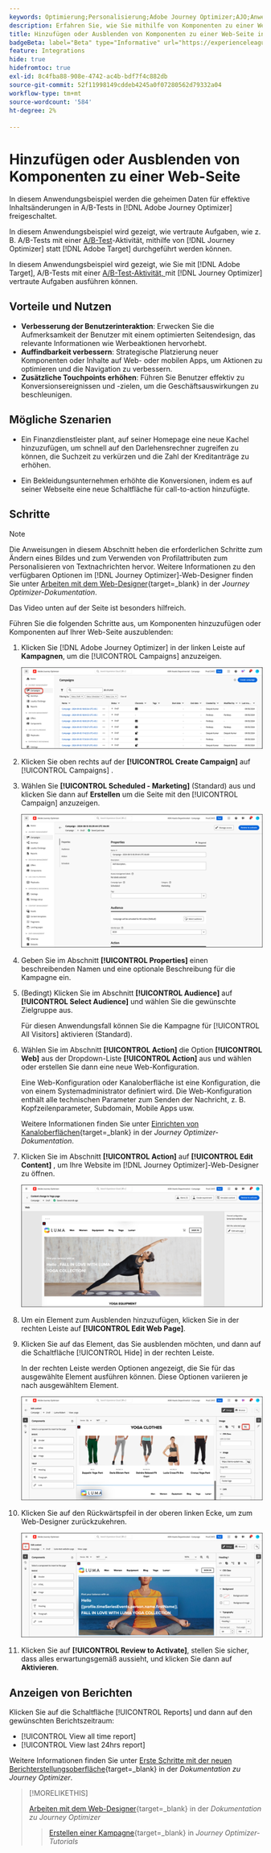 ```yaml
---
keywords: Optimierung;Personalisierung;Adobe Journey Optimizer;AJO;Anwendungsfälle;Szenarien;Inhalt hinzufügen;Inhalt ausblenden;Komponenten hinzufügen;Komponenten ausblenden
description: Erfahren Sie, wie Sie mithilfe von Komponenten zu einer Web-Seite hinzufügen oder  [!DNL Adobe Journey Optimizer].
title: Hinzufügen oder Ausblenden von Komponenten zu einer Web-Seite in [!DNL Adobe Journey Optimizer]
badgeBeta: label="Beta" type="Informative" url="https://experienceleague.adobe.com/docs/target/using/introduction/intro.html?lang=de#beta newtab=true" tooltip="Was sind Beta-Funktionen in  [!DNL Adobe Target]?"
feature: Integrations
hide: true
hidefromtoc: true
exl-id: 8c4fba88-908e-4742-ac4b-bdf7f4c882db
source-git-commit: 52f11998149cddeb4245a0f07280562d79332a04
workflow-type: tm+mt
source-wordcount: '584'
ht-degree: 2%

---
```


# Hinzufügen oder Ausblenden von Komponenten zu einer Web-Seite

In diesem Anwendungsbeispiel werden die geheimen Daten für effektive Inhaltsänderungen in A/B-Tests in [!DNL Adobe Journey Optimizer] freigeschaltet.

In diesem Anwendungsbeispiel wird gezeigt, wie vertraute Aufgaben, wie z. B. A/B-Tests mit einer [A/B-Test](/help/main/c-activities/t-test-ab/test-ab.md)-Aktivität, mithilfe von [!DNL Journey Optimizer] statt [!DNL Adobe Target] durchgeführt werden können.

In diesem Anwendungsbeispiel wird gezeigt, wie Sie mit [!DNL Adobe Target], A/B-Tests mit einer [A/B-Test-Aktivität, ](/help/main/c-activities/t-test-ab/test-ab.md) mit [!DNL Journey Optimizer] vertraute Aufgaben ausführen können.

## Vorteile und Nutzen

* **Verbesserung der Benutzerinteraktion**: Erwecken Sie die Aufmerksamkeit der Benutzer mit einem optimierten Seitendesign, das relevante Informationen wie Werbeaktionen hervorhebt.
* **Auffindbarkeit verbessern**: Strategische Platzierung neuer Komponenten oder Inhalte auf Web- oder mobilen Apps, um Aktionen zu optimieren und die Navigation zu verbessern.
* **Zusätzliche Touchpoints erhöhen**: Führen Sie Benutzer effektiv zu Konversionsereignissen und -zielen, um die Geschäftsauswirkungen zu beschleunigen.

## Mögliche Szenarien

* Ein Finanzdienstleister plant, auf seiner Homepage eine neue Kachel hinzuzufügen, um schnell auf den Darlehensrechner zugreifen zu können, die Suchzeit zu verkürzen und die Zahl der Kreditanträge zu erhöhen.

* Ein Bekleidungsunternehmen erhöhte die Konversionen, indem es auf seiner Webseite eine neue Schaltfläche für call-to-action hinzufügte.

## Schritte

>[!NOTE]
>
>Die Anweisungen in diesem Abschnitt heben die erforderlichen Schritte zum Ändern eines Bildes und zum Verwenden von Profilattributen zum Personalisieren von Textnachrichten hervor. Weitere Informationen zu den verfügbaren Optionen im [!DNL Journey Optimizer]-Web-Designer finden Sie unter [Arbeiten mit dem Web-Designer](https://experienceleague.adobe.com/en/docs/journey-optimizer/using/channels/web/author-web-pages/web-visual-editor){target=_blank} in der *Journey Optimizer-Dokumentation*.
>
>Das Video unten auf der Seite ist besonders hilfreich.

Führen Sie die folgenden Schritte aus, um Komponenten hinzuzufügen oder Komponenten auf Ihrer Web-Seite auszublenden:

1. Klicken Sie [!DNL Adobe Journey Optimizer] in der linken Leiste auf **Kampagnen**, um die [!UICONTROL Campaigns] anzuzeigen.

   ![Adobe Journey Optimizer-Landingpage mit hervorgehobener Registerkarte „Kampagnen“.](/help/main/c-integrating-target-with-mac/ajo/assets/ajo-landing-page.png)

1. Klicken Sie oben rechts auf der **[!UICONTROL Create Campaign]** auf [!UICONTROL Campaigns] .

1. Wählen Sie **[!UICONTROL Scheduled - Marketing]** (Standard) aus und klicken Sie dann auf **Erstellen** um die Seite mit den [!UICONTROL Campaign] anzuzeigen.

   ![Seite mit Kampagnendetails in Adobe Journey Optimizer](/help/main/c-integrating-target-with-mac/ajo/assets/campaign-details.png)

1. Geben Sie im Abschnitt **[!UICONTROL Properties]** einen beschreibenden Namen und eine optionale Beschreibung für die Kampagne ein.

1. (Bedingt) Klicken Sie im Abschnitt **[!UICONTROL Audience]** auf **[!UICONTROL Select Audience]** und wählen Sie die gewünschte Zielgruppe aus.

   Für diesen Anwendungsfall können Sie die Kampagne für [!UICONTROL All Visitors] aktivieren (Standard).

1. Wählen Sie im Abschnitt **[!UICONTROL Action]** die Option **[!UICONTROL Web]** aus der Dropdown-Liste **[!UICONTROL Action]** aus und wählen oder erstellen Sie dann eine neue Web-Konfiguration.

   Eine Web-Konfiguration oder Kanaloberfläche ist eine Konfiguration, die von einem Systemadministrator definiert wird. Die Web-Konfiguration enthält alle technischen Parameter zum Senden der Nachricht, z. B. Kopfzeilenparameter, Subdomain, Mobile Apps usw.

   Weitere Informationen finden Sie unter [Einrichten von Kanaloberflächen](https://experienceleague.adobe.com/en/docs/journey-optimizer/using/configuration/channel-surfaces#set-up-channel-surfaces){target=_blank} in der *Journey Optimizer-Dokumentation*.

1. Klicken Sie im Abschnitt **[!UICONTROL Action]** auf **[!UICONTROL Edit Content]** , um Ihre Website im [!DNL Journey Optimizer]-Web-Designer zu öffnen.

   ![Yoga-Landingpage auf der LUMA-Website](/help/main/c-integrating-target-with-mac/ajo/assets/luma-yoga-landing.png)

1. Um ein Element zum Ausblenden hinzuzufügen, klicken Sie in der rechten Leiste auf **[!UICONTROL Edit Web Page]**.

1. Klicken Sie auf das Element, das Sie ausblenden möchten, und dann auf die Schaltfläche [!UICONTROL Hide] in der rechten Leiste.

   In der rechten Leiste werden Optionen angezeigt, die Sie für das ausgewählte Element ausführen können. Diese Optionen variieren je nach ausgewähltem Element.

   ![Schaltfläche „Element ausblenden](/help/main/c-integrating-target-with-mac/ajo/assets/hide-element.png)

1. Klicken Sie auf den Rückwärtspfeil in der oberen linken Ecke, um zum Web-Designer zurückzukehren.

   ![Rückwärtspfeil](/help/main/c-integrating-target-with-mac/ajo/assets/back-arrow.png)

1. Klicken Sie auf **[!UICONTROL Review to Activate]**, stellen Sie sicher, dass alles erwartungsgemäß aussieht, und klicken Sie dann auf **Aktivieren**.

## Anzeigen von Berichten

Klicken Sie auf die Schaltfläche [!UICONTROL Reports] und dann auf den gewünschten Berichtszeitraum:

* [!UICONTROL View all time report]
* [!UICONTROL View last 24hrs report]

Weitere Informationen finden Sie unter [Erste Schritte mit der neuen Berichterstellungsoberfläche](https://experienceleague.adobe.com/en/docs/journey-optimizer/using/channel-report/report-gs-cja){target=_blank} in der *Dokumentation zu Journey Optimizer*.

>[!MORELIKETHIS]
>
>[Arbeiten mit dem Web-Designer](https://experienceleague.adobe.com/en/docs/journey-optimizer/using/channels/web/author-web-pages/web-visual-editor){target=_blank} in der *Dokumentation zu Journey Optimizer*
>>[Erstellen einer Kampagne](https://experienceleague.adobe.com/en/docs/journey-optimizer-learn/tutorials/create-campaigns/create-a-campaign){target=_blank} in *Journey Optimizer-Tutorials*
